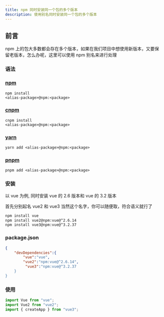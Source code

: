 ```yaml
---
title: npm 同时安装同一个包的多个版本
description: 使用别名同时安装同一个包的多个版本
---
```


## 前言

npm 上的包大多数都会存在多个版本，如果在我们项目中想使用新版本，又要保留老版本，怎么办呢，这里可以使用 npm 别名来进行处理

### 语法

### [npm](https://docs.npmjs.com/cli/v8/commands/npm-install#description)

<code>npm install &lt;alias-package&gt;@npm:&lt;package&gt;</code>

### [cnpm](https://docs.npmjs.com/cli/v8/commands/npm-install#description)

<code>cnpm install &lt;alias-package&gt;@npm:&lt;package&gt;</code>

### [yarn](https://classic.yarnpkg.com/en/docs/cli/add)

<code>yarn add &lt;alias-package&gt;@npm:&lt;package&gt;</code>

### [pnpm](https://pnpm.io/zh/aliases)

<code>pnpm add &lt;alias-package&gt;@npm:&lt;package&gt;</code>

### 安装

以 vue 为例, 同时安装 vue 的 2.6 版本和 vue 的 3.2 版本

首先分别起名 vue2 和 vue3 当然这个名字，你可以随便取，符合语义就行了

```bash
npm install vue
npm install vue2@npm:vue@^2.6.14
npm install vue3@npm:vue@^3.2.37
```

### package.json

```json
{
    "devDependencies":{
        "vue":"vue",
        "vue2":"npm:vue@^2.6.14",
         "vue3":"npm:vue@^3.2.37
    }
}
```

### 使用

```js title=app.js
import Vue from "vue";
import Vue2 from "vue2";
import { createApp } from "vue3";
```

